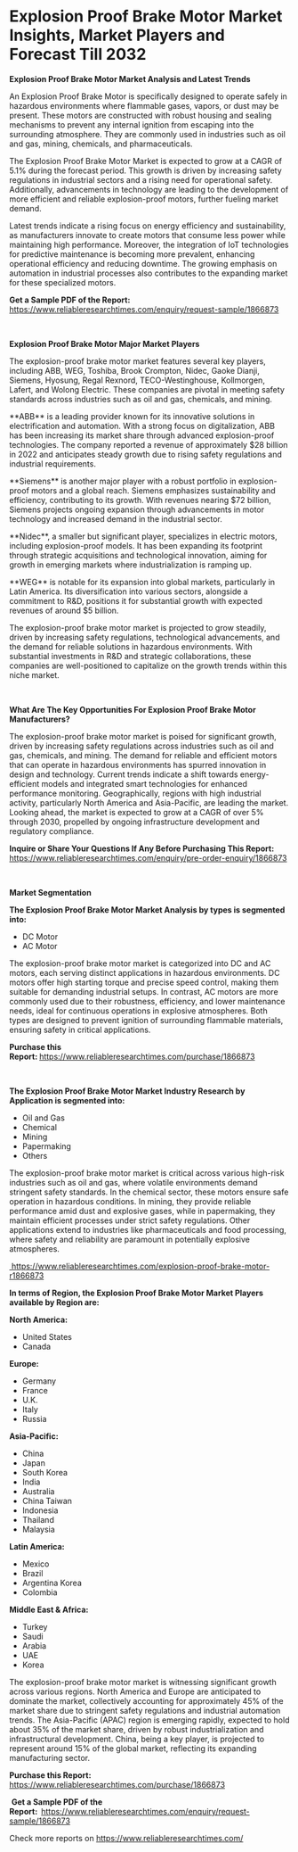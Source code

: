 <p><h1>Explosion Proof Brake Motor Market Insights, Market Players and Forecast Till 2032</h1></p><p><strong>Explosion Proof Brake Motor Market Analysis and Latest Trends</strong></p>
<p><p>An Explosion Proof Brake Motor is specifically designed to operate safely in hazardous environments where flammable gases, vapors, or dust may be present. These motors are constructed with robust housing and sealing mechanisms to prevent any internal ignition from escaping into the surrounding atmosphere. They are commonly used in industries such as oil and gas, mining, chemicals, and pharmaceuticals.</p><p>The Explosion Proof Brake Motor Market is expected to grow at a CAGR of 5.1% during the forecast period. This growth is driven by increasing safety regulations in industrial sectors and a rising need for operational safety. Additionally, advancements in technology are leading to the development of more efficient and reliable explosion-proof motors, further fueling market demand. </p><p>Latest trends indicate a rising focus on energy efficiency and sustainability, as manufacturers innovate to create motors that consume less power while maintaining high performance. Moreover, the integration of IoT technologies for predictive maintenance is becoming more prevalent, enhancing operational efficiency and reducing downtime. The growing emphasis on automation in industrial processes also contributes to the expanding market for these specialized motors.</p></p>
<p><strong>Get a Sample PDF of the Report:&nbsp;</strong> <a href="https://www.reliableresearchtimes.com/enquiry/request-sample/1866873?utm_campaign=2199&utm_medium=2&utm_source=Github&utm_content=ia&utm_term=22022025&utm_id=explosion-proof-brake-motor">https://www.reliableresearchtimes.com/enquiry/request-sample/1866873</a></p>
<p>&nbsp;</p>
<p><strong>Explosion Proof Brake Motor Major Market Players</strong></p>
<p><p>The explosion-proof brake motor market features several key players, including ABB, WEG, Toshiba, Brook Crompton, Nidec, Gaoke Dianji, Siemens, Hyosung, Regal Rexnord, TECO-Westinghouse, Kollmorgen, Lafert, and Wolong Electric. These companies are pivotal in meeting safety standards across industries such as oil and gas, chemicals, and mining.</p><p>**ABB** is a leading provider known for its innovative solutions in electrification and automation. With a strong focus on digitalization, ABB has been increasing its market share through advanced explosion-proof technologies. The company reported a revenue of approximately $28 billion in 2022 and anticipates steady growth due to rising safety regulations and industrial requirements.</p><p>**Siemens** is another major player with a robust portfolio in explosion-proof motors and a global reach. Siemens emphasizes sustainability and efficiency, contributing to its growth. With revenues nearing $72 billion, Siemens projects ongoing expansion through advancements in motor technology and increased demand in the industrial sector.</p><p>**Nidec**, a smaller but significant player, specializes in electric motors, including explosion-proof models. It has been expanding its footprint through strategic acquisitions and technological innovation, aiming for growth in emerging markets where industrialization is ramping up.</p><p>**WEG** is notable for its expansion into global markets, particularly in Latin America. Its diversification into various sectors, alongside a commitment to R&D, positions it for substantial growth with expected revenues of around $5 billion. </p><p>The explosion-proof brake motor market is projected to grow steadily, driven by increasing safety regulations, technological advancements, and the demand for reliable solutions in hazardous environments. With substantial investments in R&D and strategic collaborations, these companies are well-positioned to capitalize on the growth trends within this niche market.</p></p>
<p>&nbsp;</p>
<p><strong>What Are The Key Opportunities For Explosion Proof Brake Motor Manufacturers?</strong></p>
<p><p>The explosion-proof brake motor market is poised for significant growth, driven by increasing safety regulations across industries such as oil and gas, chemicals, and mining. The demand for reliable and efficient motors that can operate in hazardous environments has spurred innovation in design and technology. Current trends indicate a shift towards energy-efficient models and integrated smart technologies for enhanced performance monitoring. Geographically, regions with high industrial activity, particularly North America and Asia-Pacific, are leading the market. Looking ahead, the market is expected to grow at a CAGR of over 5% through 2030, propelled by ongoing infrastructure development and regulatory compliance.</p></p>
<p><strong>Inquire or Share Your Questions If Any Before Purchasing This Report:</strong> <a href="https://www.reliableresearchtimes.com/enquiry/pre-order-enquiry/1866873?utm_campaign=2199&utm_medium=2&utm_source=Github&utm_content=ia&utm_term=22022025&utm_id=explosion-proof-brake-motor">https://www.reliableresearchtimes.com/enquiry/pre-order-enquiry/1866873</a></p>
<p>&nbsp;</p>
<p><strong>Market Segmentation</strong></p>
<p><strong>The Explosion Proof Brake Motor Market Analysis by types is segmented into:</strong></p>
<p><ul><li>DC Motor</li><li>AC Motor</li></ul></p>
<p><p>The explosion-proof brake motor market is categorized into DC and AC motors, each serving distinct applications in hazardous environments. DC motors offer high starting torque and precise speed control, making them suitable for demanding industrial setups. In contrast, AC motors are more commonly used due to their robustness, efficiency, and lower maintenance needs, ideal for continuous operations in explosive atmospheres. Both types are designed to prevent ignition of surrounding flammable materials, ensuring safety in critical applications.</p></p>
<p><strong>Purchase this Report:&nbsp;</strong><a href="https://www.reliableresearchtimes.com/purchase/1866873?utm_campaign=2199&utm_medium=2&utm_source=Github&utm_content=ia&utm_term=22022025&utm_id=explosion-proof-brake-motor">https://www.reliableresearchtimes.com/purchase/1866873</a></p>
<p>&nbsp;</p>
<p><strong>The Explosion Proof Brake Motor Market Industry Research by Application is segmented into:</strong></p>
<p><ul><li>Oil and Gas</li><li>Chemical</li><li>Mining</li><li>Papermaking</li><li>Others</li></ul></p>
<p><p>The explosion-proof brake motor market is critical across various high-risk industries such as oil and gas, where volatile environments demand stringent safety standards. In the chemical sector, these motors ensure safe operation in hazardous conditions. In mining, they provide reliable performance amid dust and explosive gases, while in papermaking, they maintain efficient processes under strict safety regulations. Other applications extend to industries like pharmaceuticals and food processing, where safety and reliability are paramount in potentially explosive atmospheres.</p></p>
<p><a href="https://www.reliableresearchtimes.com/explosion-proof-brake-motor-r1866873?utm_campaign=2199&utm_medium=2&utm_source=Github&utm_content=ia&utm_term=22022025&utm_id=explosion-proof-brake-motor">&nbsp;https://www.reliableresearchtimes.com/explosion-proof-brake-motor-r1866873</a></p>
<p><strong>In terms of Region, the Explosion Proof Brake Motor Market Players available by Region are:</strong></p>
<p>
    <p> <strong> North America: </strong>
        <ul>
            <li>United States</li>
            <li>Canada</li>
        </ul>
        </p> 
    <p> <strong> Europe: </strong>
        <ul>
            <li>Germany</li>
            <li>France</li>
            <li>U.K.</li>
            <li>Italy</li>
            <li>Russia</li>
        </ul>
        </p> 
    <p> <strong> Asia-Pacific: </strong>
        <ul>
            <li>China</li>
            <li>Japan</li>
            <li>South Korea</li>
            <li>India</li>
            <li>Australia</li>
            <li>China Taiwan</li>
            <li>Indonesia</li>
            <li>Thailand</li>
            <li>Malaysia</li>
        </ul>
        </p> 
    <p> <strong> Latin America: </strong>
        <ul>
            <li>Mexico</li>
            <li>Brazil</li>
            <li>Argentina Korea</li>
            <li>Colombia</li>
        </ul>
        </p> 
    <p> <strong> Middle East & Africa: </strong>
        <ul>
            <li>Turkey</li>
            <li>Saudi</li>
            <li>Arabia</li>
            <li>UAE</li>
            <li>Korea</li>
        </ul>
    </p>
    </p>
<p><p>The explosion-proof brake motor market is witnessing significant growth across various regions. North America and Europe are anticipated to dominate the market, collectively accounting for approximately 45% of the market share due to stringent safety regulations and industrial automation trends. The Asia-Pacific (APAC) region is emerging rapidly, expected to hold about 35% of the market share, driven by robust industrialization and infrastructural development. China, being a key player, is projected to represent around 15% of the global market, reflecting its expanding manufacturing sector.</p></p>
<p><strong>Purchase this Report: </strong><a href="https://www.reliableresearchtimes.com/purchase/1866873?utm_campaign=2199&utm_medium=2&utm_source=Github&utm_content=ia&utm_term=22022025&utm_id=explosion-proof-brake-motor">https://www.reliableresearchtimes.com/purchase/1866873</a></p>
<p>&nbsp;<strong>Get a Sample PDF of the Report:&nbsp;&nbsp;</strong><a href="https://www.reliableresearchtimes.com/enquiry/request-sample/1866873?utm_campaign=2199&utm_medium=2&utm_source=Github&utm_content=ia&utm_term=22022025&utm_id=explosion-proof-brake-motor">https://www.reliableresearchtimes.com/enquiry/request-sample/1866873</a></p>
<p><strong></strong></p>
<p>Check more reports on <a href="https://www.reliableresearchtimes.com/?utm_campaign=2199&utm_medium=2&utm_source=Github&utm_content=ia&utm_term=22022025&utm_id=explosion-proof-brake-motor">https://www.reliableresearchtimes.com/</a></p>